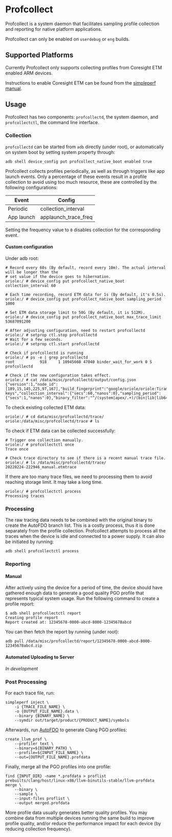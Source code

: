 # Profcollect

Profcollect is a system daemon that facilitates sampling profile collection and reporting for native
platform applications.

Profcollect can only be enabled on `userdebug` or `eng` builds.

## Supported Platforms

Currently Profcollect only supports collecting profiles from Coresight ETM enabled ARM devices.

Instructions to enable Coresight ETM can be found from the
[simpleperf manual](https://android.googlesource.com/platform/system/extras/+/refs/heads/master/simpleperf/doc/collect_etm_data_for_autofdo.md).

## Usage

Profcollect has two components: `profcollectd`, the system daemon, and `profcollectctl`, the command
line interface.

### Collection

`profcollectd` can be started from `adb` directly (under root), or automatically on system boot by
setting system property through:

```
adb shell device_config put profcollect_native_boot enabled true
```

Profcollect collects profiles periodically, as well as through triggers like app launch events. Only
a percentage of these events result in a profile collection to avoid using too much resource, these
are controlled by the following configurations:

| Event      | Config                 |
|------------|------------------------|
| Periodic   | collection\_interval   |
| App launch | applaunch\_trace\_freq |

Setting the frequency value to `0` disables collection for the corresponding event.

#### Custom configuration

Under adb root:

```
# Record every 60s (By default, record every 10m). The actual interval will be longer than the
# set value if the device goes to hibernation.
oriole:/ # device_config put profcollect_native_boot collection_interval 60

# Each time recording, record ETM data for 1s (By default, it's 0.5s).
oriole:/ # device_config put profcollect_native_boot sampling_period 1000

# Set ETM data storage limit to 50G (By default, it is 512M).
oriole:/ # device_config put profcollect_native_boot max_trace_limit 53687091200

# After adjusting configuration, need to restart profcollectd
oriole:/ # setprop ctl.stop profcollectd
# Wait for a few seconds.
oriole:/ # setprop ctl.start profcollectd

# Check if profcollectd is running
oriole:/ # ps -e | grep profcollectd
root           918     1 10945660 47040 binder_wait_for_work 0 S profcollectd

# Check if the new configuration takes effect.
oriole:/ # cat /data/misc/profcollectd/output/config.json
{"version":1,"node_id":[189,15,145,225,97,167],"build_fingerprint":"google/oriole/oriole:Tiramisu/TP1A.220223.002/8211650:userdebug/dev-keys","collection_interval":{"secs":60,"nanos":0},"sampling_period":{"secs":1,"nanos":0},"binary_filter":"^/(system|apex/.+)/(bin|lib|lib64)/.+","max_trace_limit":53687091200}
```

To check existing collected ETM data:
```
oriole:/ # cd data/misc/profcollectd/trace/
oriole:/data/misc/profcollectd/trace # ls
```

To check if ETM data can be collected successfully:
```
# Trigger one collection manually.
oriole:/ # profcollectctl once
Trace once

# Check trace directory to see if there is a recent manual trace file.
oriole:/ # ls /data/misc/profcollectd/trace/
20220224-222946_manual.etmtrace
```

If there are too many trace files, we need to processing them to avoid reaching storage limit.
It may take a long time.
```
oriole:/ # profcollectctl process
Processing traces
```

### Processing

The raw tracing data needs to be combined with the original binary to create the AutoFDO branch
list. This is a costly process, thus it is done separately from the profile collection. Profcollect
attempts to process all the traces when the device is idle and connected to a power supply. It can
also be initiated by running:

```
adb shell profcollectctl process
```

### Reporting

#### Manual

After actively using the device for a period of time, the device should have gathered enough data to
generate a good quality PGO profile that represents typical system usage. Run the following command
to create a profile report:

```
$ adb shell profcollectctl report
Creating profile report
Report created at: 12345678-0000-abcd-8000-12345678abcd
```

You can then fetch the report by running (under root):

```
adb pull /data/misc/profcollectd/report/12345678-0000-abcd-8000-12345678abcd.zip
```

#### Automated Uploading to Server

*In development*

### Post Processing

For each trace file, run:

```
simpleperf inject \
    -i {TRACE_FILE_NAME} \
    -o {OUTPUT_FILE_NAME}.data \
    --binary {BINARY_NAME} \
    --symdir out/target/product/{PRODUCT_NAME}/symbols
```

Afterwards, run [AutoFDO](https://github.com/google/autofdo) to generate Clang PGO profiles:

```
create_llvm_prof \
    --profiler text \
    --binary=${BINARY_PATH} \
    --profile=${INPUT_FILE_NAME} \
    --out={OUTPUT_FILE_NAME}.profdata
```

Finally, merge all the PGO profiles into one profile:

```
find {INPUT_DIR} -name *.profdata > proflist
prebuilts/clang/host/linux-x86/llvm-binutils-stable/llvm-profdata merge \
    --binary \
    --sample \
    --input-files proflist \
    --output merged.profdata
```

More profile data usually generates better quality profiles. You may combine data from multiple
devices running the same build to improve profile quality, and/or reduce the performance impact for
each device (by reducing collection frequency).
